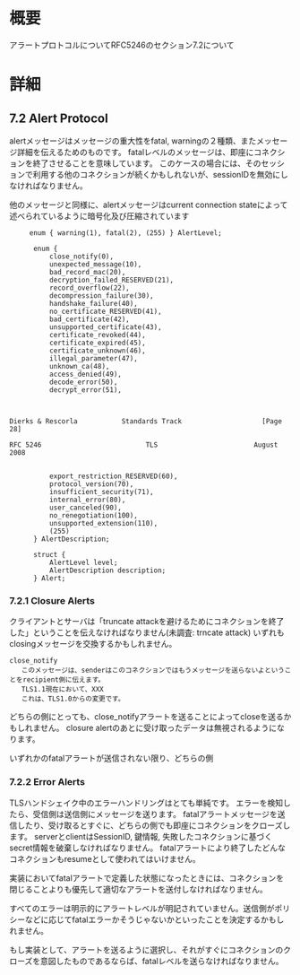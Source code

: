 # 概要
アラートプロトコルについてRFC5246のセクション7.2について

# 詳細

## 7.2 Alert Protocol
alertメッセージはメッセージの重大性をfatal, warningの２種類、またメッセージ詳細を伝えるためのものです。
fatalレベルのメッセージは、即座にコネクションを終了させることを意味しています。
このケースの場合には、そのセッションで利用する他のコネクションが続くかもしれないが、sessionIDを無効にしなければなりません。

他のメッセージと同様に、alertメッセージはcurrent connection stateによって述べられているように暗号化及び圧縮されています

```
     enum { warning(1), fatal(2), (255) } AlertLevel;

      enum {
          close_notify(0),
          unexpected_message(10),
          bad_record_mac(20),
          decryption_failed_RESERVED(21),
          record_overflow(22),
          decompression_failure(30),
          handshake_failure(40),
          no_certificate_RESERVED(41),
          bad_certificate(42),
          unsupported_certificate(43),
          certificate_revoked(44),
          certificate_expired(45),
          certificate_unknown(46),
          illegal_parameter(47),
          unknown_ca(48),
          access_denied(49),
          decode_error(50),
          decrypt_error(51),



Dierks & Rescorla           Standards Track                    [Page 28]
 
RFC 5246                          TLS                        August 2008


          export_restriction_RESERVED(60),
          protocol_version(70),
          insufficient_security(71),
          internal_error(80),
          user_canceled(90),
          no_renegotiation(100),
          unsupported_extension(110),
          (255)
      } AlertDescription;

      struct {
          AlertLevel level;
          AlertDescription description;
      } Alert;
```

### 7.2.1 Closure Alerts
クライアントとサーバは「truncate attackを避けるためにコネクションを終了した」ということを伝えなければなりません(未調査: trncate attack)
いずれもclosingメッセージを交換するかもしれません。

```
close_notify
   このメッセージは、senderはこのコネクションではもうメッセージを送らないよということをrecipient側に伝えます。
   TLS1.1現在において、XXX
   これは、TLS1.0からの変更です。
```

どちらの側にとっても、close_notifyアラートを送ることによってcloseを送るかもしれません。
closure alertのあとに受け取ったデータは無視されるようになります。

いずれかのfatalアラートが送信されない限り、どちらの側


### 7.2.2 Error Alerts
TLSハンドシェイク中のエラーハンドリングはとても単純です。
エラーを検知したら、受信側は送信側にメッセージを送ります。
fatalアラートメッセージを送信したり、受け取るとすぐに、どちらの側でも即座にコネクションをクローズします。
serverとclientはSessionID, 鍵情報, 失敗したコネクションに基づくsecret情報を破棄しなければなりません。
fatalアラートにより終了したどんなコネクションもresumeとして使われてはいけません。

実装においてfatalアラートで定義した状態になったときには、コネクションを閉じることよりも優先して適切なアラートを送付しなければなりません。

すべてのエラーは明示的にアラートレベルが明記されていません。送信側がポリシーなどに応じてfatalエラーかそうじゃないかといったことを決定するかもしれません。

もし実装として、アラートを送るように選択し、それがすぐにコネクションのクローズを意図したものであるならば、fatalレベルを送らなければなりません。








